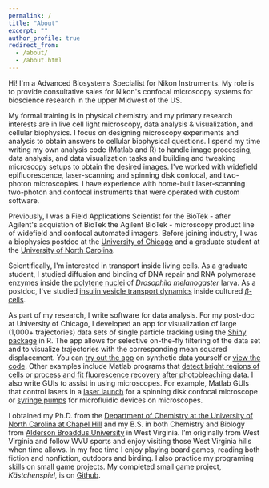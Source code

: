 ```yaml
---
permalink: /
title: "About"
excerpt: ""
author_profile: true
redirect_from:
  - /about/
  - /about.html
---
```


Hi! I'm a Advanced Biosystems Specialist for Nikon Instruments. My role is to provide consultative sales for Nikon's confocal microscopy systems for bioscience research in the upper Midwest of the US.

My formal training is in physical chemistry and my primary research interests are in live cell light microscopy, data analysis & visualization, and cellular biophysics. I focus on designing microscopy experiments and analysis to obtain answers to cellular biophysical questions. I spend my time writing my own analysis code (Matlab and R) to handle image processing, data analysis, and data visualization tasks and building and tweaking microscopy setups to obtain the desired images. I've worked with widefield epifluorescence, laser-scanning and spinning disk confocal, and two-photon microscopies. I have experience with home-built laser-scanning two-photon and confocal instruments that were operated with custom software.  

Previously, I was a Field Applications Scientist for the BioTek - after Agilent's acquistion of BioTek the Agilent BioTek - microscopy product line of widefield and confocal automated imagers. Before joining industry, I was a biophysics postdoc at the [University of Chicago](https://ibd.uchicago.edu/) and a graduate student at the [University of North Carolina](http://chem.unc.edu/).       

Scientifically, I'm interested in transport inside living cells. As a graduate student, I studied diffusion and binding of DNA repair and RNA polymerase enzymes inside the [polytene nuclei](https://en.wikipedia.org/wiki/Polytene_chromosome) of *Drosophila melanogaster* larva. As a postdoc, I've studied [insulin vesicle transport dynamics](http://schererlab-sites.uchicago.edu/page/cellular-biophysics) inside cultured [$\beta$-cells](https://en.wikipedia.org/wiki/Beta_cell).  

As part of my research, I write software for data analysis. For my post-doc at University of Chicago, I developed an app for visualization of large (1,000+ trajectories) data sets of single particle tracking using the [Shiny package](https://shiny.rstudio.com/) in R. The app allows for selective on-the-fly filtering of the data set and to visualize trajectories with the corresponding mean squared displacement. You can [try out the app](https://mdaddysman.shinyapps.io/trajectory_analysis/) on synthetic data yourself or [view the code](https://github.com/mdaddysman/Insulin-Tracking/tree/master/MSDPlotting). Other examples include Matlab programs that [detect bright regions of cells](https://github.com/mdaddysman/Cell-Counter) or [process and fit fluorescence recovery after photobleaching data](https://github.com/mdaddysman/point-FRAP). I also write GUIs to assist in using microscopes. For example, Matlab GUIs that control lasers in a [laser launch](https://github.com/mdaddysman/Excelsior-One-GUI) for a spinning disk confocal microscope or [syringe pumps](https://github.com/mdaddysman/Syringe-Pump-GUI) for microfluidic devices on microscopes.  

I obtained my Ph.D. from the [Department of Chemistry at the University of North Carolina at Chapel Hill](http://chem.unc.edu/) and my B.S. in both Chemistry and Biology from [Alderson Broaddus University](http://ab.edu/) in West Virginia. I’m originally from West Virginia and follow WVU sports and enjoy visiting those West Virginia hills when time allows. In my free time I enjoy playing board games, reading both fiction and nonfiction, outdoors and birding. I also practice my programing skills on small game projects. My completed small game project, *Kästchenspiel*, is on [Github](https://github.com/mdaddysman/Box-Game).   
